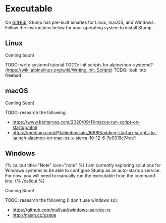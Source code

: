 # Executable

On [GitHub](https://github.com/aaronleopold/stump/releases), Stump has pre-built binaries for Linux, macOS, and Windows. Follow the instructions below for your operating system to install Stump.

## Linux

Coming Soon!

TODO: write systemd tutorial
TODO: init scripts for alpine/non-systemd? (https://wiki.alpinelinux.org/wiki/Writing_Init_Scripts)
TODO: look into freebsd

## macOS

Coming Soon!

TODO: research the following:

- https://www.karltarvas.com/2020/09/11/macos-run-script-on-startup.html
- https://medium.com/@fahimhossain_16989/adding-startup-scripts-to-launch-daemon-on-mac-os-x-sierra-10-12-6-7e0318c74de1

## Windows

{% callout title="Note" icon="note" %}
I am currently exploring solutions for Windows systems to be able to configure Stump as an auto-startup service. For now, you will need to manually run the executable from the command line.
{% /callout %}

Coming Soon!

TODO: research the following (I don't use windows so):

- https://github.com/mullvad/windows-service-rs
- http://nssm.cc/usage
